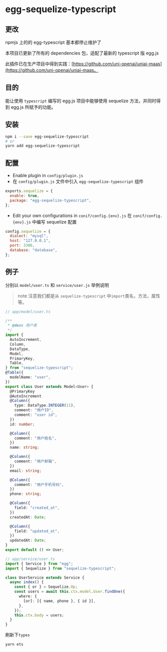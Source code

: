 # egg-sequelize-typescript

## 更改

npmjs 上的的 egg-typescript 基本都停止维护了

本项目已更新了所有的 dependencies 包，适配了最新的 typescript 版 egg.js

此插件已在生产项目中得到实践：[https://github.com/uni-openai/uniai-maas](https://github.com/uni-openai/uniai-maas。

## 目的

能让使用 `typescript` 编写的 egg.js 项目中能够使用 sequelize 方法，并同时得到 egg.js 所赋予的功能。

## 安装

```bash
npm i --save egg-sequelize-typescript
# or
yarn add egg-sequelize-typescript
```

## 配置

- Enable plugin in `config/plugin.js`
- 在 `config/plugin.js` 文件中引入 `egg-sequelize-typescript` 组件

```js
exports.sequelize = {
  enable: true,
  package: "egg-sequelize-typescript",
};
```

- Edit your own configurations in `conif/config.{env}.js`
  在 `conif/config.{env}.js` 中编写 sequelize 配置

```js
config.sequelize = {
  dialect: "mysql",
  host: "127.0.0.1",
  port: 3306,
  database: "database",
};
```

## 例子

分别以 `model/user.ts` 和 `service/user.js` 举例说明

> note 注意我们都是从 `sequelize-typescript` 中`import`类名，方法，属性等。

```ts
// app/model/user.ts

/**
 * @desc 用户表
 */
import {
  AutoIncrement,
  Column,
  DataType,
  Model,
  PrimaryKey,
  Table,
} from "sequelize-typescript";
@Table({
  modelName: "user",
})
export class User extends Model<User> {
  @PrimaryKey
  @AutoIncrement
  @Column({
    type: DataType.INTEGER(11),
    comment: "用户ID",
    comment: "user id",
  })
  id: number;

  @Column({
    comment: "用户姓名",
  })
  name: string;

  @Column({
    comment: "用户邮箱",
  })
  email: string;

  @Column({
    comment: "用户手机号码",
  })
  phone: string;

  @Column({
    field: "created_at",
  })
  createdAt: Date;

  @Column({
    field: "updated_at",
  })
  updatedAt: Date;
}
export default () => User;
```

```ts
// app/service/user.ts
import { Service } from "egg";
import { Sequelize } from "sequelize-typescript";

class UserService extends Service {
  async index() {
    const { or } = Sequelize.Op;
    const users = await this.ctx.model.User.findOne({
      where: {
        [or]: [{ name, phone }, { id }],
      },
    });
    this.ctx.body = users;
  }
}
```

刷新下`types`

```bash
yarn ets
```
